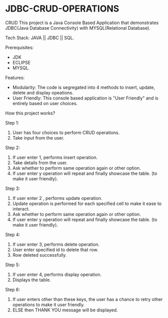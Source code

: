 # JDBC-CRUD-OPERATIONS
CRUD
This project is a Java Console Based Application that demonstrates JDBC(Java Database Connectivity) with MYSQL(Relational Database).

Tech Stack: JAVA || JDBC || SQL.

Prerequisites:
 - JDK
 - ECLIPSE
 - MYSQL.
   
Features:
 - Modularity: The code is segregated into 4 methods to insert, update, delete and display opeations.
 - User Friendly: This console based application is "User Friendly" and is entirely based on user choices.
   
How this project works?

Step 1:
   1. User has four choices to perform CRUD operations.
   2. Take input from the user.
      
Step 2:
  1. If user enter 1, performs insert operation.
  2. Take details from the user.
  3. Ask whether to perform same operation again or other option.
  4. If user enter y operation will repeat and finally showcase the table. (to make it user friendly).
     
Step 3:
  1. If user enter 2 , performs update operation.
  2. Update operation is performed for each specified cell to make it ease to interact.
  3. Ask whether to perform same operation again or other option.
  4. If user enter y operation will repeat and finally showcase the table. (to make it user friendly).
     
Step 4:
  1. If user enter 3, performs delete operation.
  2. User enter specified id to delete that row.
  3. Row deleted successfully.
     
Step 5:
  1. If user enter 4, performs display operation.
  2. Displays the table.
     
Step 6:
  1. If user enters other than these keys, the user has a chance to retry other operations to make it user friendly.
  2. ELSE then THANK YOU message will be displayed.

